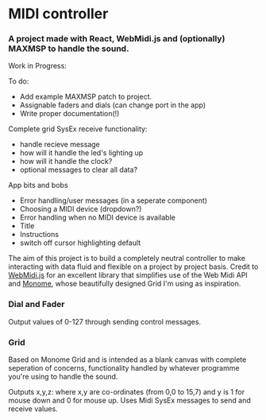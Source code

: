 # MIDI controller
### A project made with React, WebMidi.js and (optionally) MAXMSP to handle the sound. 

Work in Progress:

To do:

- Add example MAXMSP patch to project.
- Assignable faders and dials (can change port in the app)
- Write proper documentation(!)

Complete grid SysEx receive functionality:
- handle recieve message
- how will it handle the led's lighting up
- how will it handle the clock?
- optional messages to clear all data?

App bits and bobs
- Error handling/user messages (in a seperate component)
- Choosing a MIDI device (dropdown?)
- Error handling when no MIDI device is available
- Title
- Instructions
- switch off cursor highlighting default

The aim of this project is to build a completely neutral controller to make interacting with data fluid and flexible on a project by project basis. Credit to <a href="https://github.com/cotejp/webmidi">WebMidi.js</a> for an excellent library that simplifies use of the Web Midi API and <a href="https://monome.org/">Monome</a>, whose beautifully designed Grid I'm using as inspiration.

### Dial and Fader

Output values of 0-127 through sending control messages.

### Grid

Based on Monome Grid and is intended as a blank canvas with complete seperation of concerns, functionality handled by whatever programme you're using to handle the sound. 

Outputs x,y,z: where x,y are co-ordinates (from 0,0 to 15,7) and y is 1 for mouse down and 0 for mouse up.
Uses Midi SysEx messages to send and receive values.

